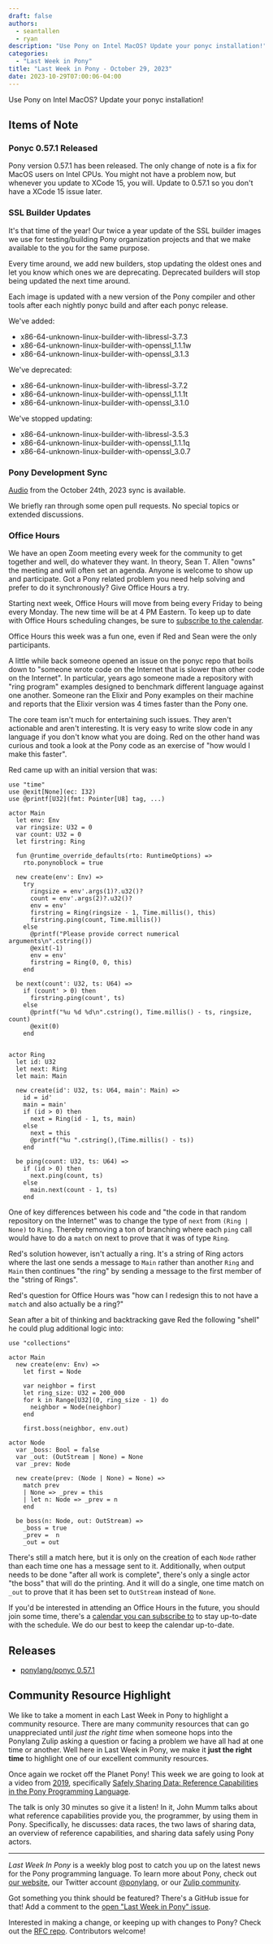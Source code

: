 ```yaml
---
draft: false
authors:
  - seantallen
  - ryan
description: "Use Pony on Intel MacOS? Update your ponyc installation!"
categories:
  - "Last Week in Pony"
title: "Last Week in Pony - October 29, 2023"
date: 2023-10-29T07:00:06-04:00
---
```


Use Pony on Intel MacOS? Update your ponyc installation!

<!-- more -->

## Items of Note

### Ponyc 0.57.1 Released

Pony version 0.57.1 has been released. The only change of note is a fix for MacOS users on Intel CPUs. You might not have a problem now, but whenever you update to XCode 15, you will. Update to 0.57.1 so you don't have a XCode 15 issue later.

### SSL Builder Updates

It's that time of the year! Our twice a year update of the SSL builder images we use for testing/building Pony organization projects and that we make available to the you for the same purpose.

Every time around, we add new builders, stop updating the oldest ones and let you know which ones we are deprecating. Deprecated builders will stop being updated the next time around.

Each image is updated with a new version of the Pony compiler and other tools after each nightly ponyc build and after each ponyc release.

We've added:

- x86-64-unknown-linux-builder-with-libressl-3.7.3
- x86-64-unknown-linux-builder-with-openssl_1.1.1w
- x86-64-unknown-linux-builder-with-openssl_3.1.3

We've deprecated:

- x86-64-unknown-linux-builder-with-libressl-3.7.2
- x86-64-unknown-linux-builder-with-openssl_1.1.1t
- x86-64-unknown-linux-builder-with-openssl_3.1.0

We've stopped updating:

- x86-64-unknown-linux-builder-with-libressl-3.5.3
- x86-64-unknown-linux-builder-with-openssl_1.1.1q
- x86-64-unknown-linux-builder-with-openssl_3.0.7

### Pony Development Sync

[Audio](https://vimeo.com/917350693) from the October 24th, 2023 sync is available.

We briefly ran through some open pull requests. No special topics or extended discussions.

### Office Hours

We have an open Zoom meeting every week for the community to get together and well, do whatever they want. In theory, Sean T. Allen "owns" the meeting and will often set an agenda. Anyone is welcome to show up and participate. Got a Pony related problem you need help solving and prefer to do it synchronously? Give Office Hours a try.

Starting next week, Office Hours will move from being every Friday to being every Monday. The new time will be at 4 PM Eastern. To keep up to date with Office Hours scheduling changes, be sure to [subscribe to the calendar](https://calendar.google.com/calendar/ical/4465e68ae24131ae00461a40893f2637a2c9ac510e311a44ff78680e2f183ce3%40group.calendar.google.com/public/basic.ics).

Office Hours this week was a fun one, even if Red and Sean were the only participants.

A little while back someone opened an issue on the ponyc repo that boils down to "someone wrote code on the Internet that is slower than other code on the Internet". In particular, years ago someone made a repository with "ring program" examples designed to benchmark different language against one another. Someone ran the Elixir and Pony examples on their machine and reports that the Elixir version was 4 times faster than the Pony one.

The core team isn't much for entertaining such issues. They aren't actionable and aren't interesting. It is very easy to write slow code in any language if you don't know what you are doing. Red on the other hand was curious and took a look at the Pony code as an exercise of "how would I make this faster".

Red came up with an initial version that was:

```pony
use "time"
use @exit[None](ec: I32)
use @printf[U32](fmt: Pointer[U8] tag, ...)

actor Main
  let env: Env
  var ringsize: U32 = 0
  var count: U32 = 0
  let firstring: Ring

  fun @runtime_override_defaults(rto: RuntimeOptions) =>
    rto.ponynoblock = true

  new create(env': Env) =>
    try
      ringsize = env'.args(1)?.u32()?
      count = env'.args(2)?.u32()?
      env = env'
      firstring = Ring(ringsize - 1, Time.millis(), this)
      firstring.ping(count, Time.millis())
    else
      @printf("Please provide correct numerical arguments\n".cstring())
      @exit(-1)
      env = env'
      firstring = Ring(0, 0, this)
    end

  be next(count': U32, ts: U64) =>
    if (count' > 0) then
      firstring.ping(count', ts)
    else
      @printf("%u %d %d\n".cstring(), Time.millis() - ts, ringsize, count)
      @exit(0)
    end


actor Ring
  let id: U32
  let next: Ring
  let main: Main

  new create(id': U32, ts: U64, main': Main) =>
    id = id'
    main = main'
    if (id > 0) then
      next = Ring(id - 1, ts, main)
    else
      next = this
      @printf("%u ".cstring(),(Time.millis() - ts))
    end

  be ping(count: U32, ts: U64) =>
    if (id > 0) then
      next.ping(count, ts)
    else
      main.next(count - 1, ts)
    end
```

One of key differences between his code and "the code in that random repository on the Internet" was to change the type of `next` from `(Ring | None)` to `Ring`. Thereby removing a ton of branching where each `ping` call would have to do a `match` on next to prove that it was of type `Ring`.

Red's solution however, isn't actually a ring. It's a string of Ring actors where the last one sends a message to `Main` rather than another `Ring` and `Main` then continues "the ring" by sending a message to the first member of the "string of Rings".

Red's question for Office Hours was "how can I redesign this to not have a `match` and also actually be a ring?"

Sean after a bit of thinking and backtracking gave Red the following "shell" he could plug additional logic into:

```pony
use "collections"

actor Main
  new create(env: Env) =>
    let first = Node

    var neighbor = first
    let ring_size: U32 = 200_000
    for k in Range[U32](0, ring_size - 1) do
      neighbor = Node(neighbor)
    end

    first.boss(neighbor, env.out)

actor Node
  var _boss: Bool = false
  var _out: (OutStream | None) = None
  var _prev: Node

  new create(prev: (Node | None) = None) =>
    match prev
    | None => _prev = this
    | let n: Node => _prev = n
    end

  be boss(n: Node, out: OutStream) =>
    _boss = true
    _prev =  n
    _out = out
```

There's still a match here, but it is only on the creation of each `Node` rather than each time one has a message sent to it. Additionally, when output needs to be done "after all work is complete", there's only a single actor "the boss" that will do the printing. And it will do a single, one time match on `_out` to prove that it has been set to `OutStream` instead of `None`.

If you'd be interested in attending an Office Hours in the future, you should join some time, there's a [calendar you can subscribe to](https://calendar.google.com/calendar/ical/4465e68ae24131ae00461a40893f2637a2c9ac510e311a44ff78680e2f183ce3%40group.calendar.google.com/public/basic.ics) to stay up-to-date with the schedule. We do our best to keep the calendar up-to-date.

## Releases

- [ponylang/ponyc 0.57.1](https://github.com/ponylang/ponyc/releases/tag/0.57.1)

## Community Resource Highlight

We like to take a moment in each Last Week in Pony to highlight a community resource. There are many community resources that can go unappreciated until _just the right time_ when someone hops into the Ponylang Zulip asking a question or facing a problem we have all had at one time or another. Well here in Last Week in Pony, we make it **just the right time** to highlight one of our excellent community resources.

Once again we rocket off the Planet Pony! This week we are going to look at a video from [2019](https://www.ponylang.io/community/planet-pony/#2019), specifically [Safely Sharing Data: Reference Capabilities in the Pony Programming Language](https://www.youtube.com/watch?v=u1JfYa413fY).

The talk is only 30 minutes so give it a listen! In it, John Mumm talks about what reference capabilities provide you, the programmer, by using them in Pony. Specifically, he discusses: data races, the two laws of sharing data, an overview of reference capabilities, and sharing data safely using Pony actors.

---

_Last Week In Pony_ is a weekly blog post to catch you up on the latest news for the Pony programming language. To learn more about Pony, check out [our website](https://ponylang.io), our Twitter account [@ponylang](https://twitter.com/ponylang), or our [Zulip community](https://ponylang.zulipchat.com).

Got something you think should be featured? There's a GitHub issue for that! Add a comment to the [open "Last Week in Pony" issue](https://github.com/ponylang/ponylang.github.io/issues?q=is%3Aissue+is%3Aopen+label%3Alast-week-in-pony).

Interested in making a change, or keeping up with changes to Pony? Check out the [RFC repo](https://github.com/ponylang/rfcs). Contributors welcome!
